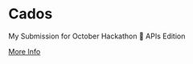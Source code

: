 # Cados

My Submission for October Hackathon 🎃 APIs Edition

[More Info](https://codebattles.dev/event/dce4b8cd-b48d-4511-b4d6-b0058c179944/)
